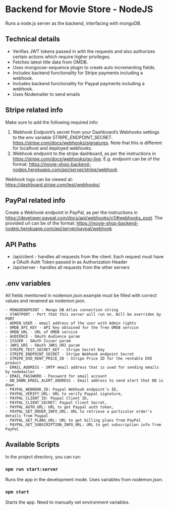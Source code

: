 # Backend for Movie Store - NodeJS

Runs a node.js server as the backend, interfacing with mongoDB. 

## Technical details

- Verifies JWT tokens passed in with the requests and also authorizes certain actions which require higher privileges.
- Fetches latest title data from OMDB.
- Uses mongoose-sequence plugin to create auto incrementing fields. 
- Includes backend functionality for Stripe payments including a webhook.
- Includes backend functionality for Paypal payments including a webhook.
- Uses Nodemailer to send emails


## Stripe related info

Make sure to add the following required info:
1. Webhook Endpoint’s secret from your Dashboard’s Webhooks settings to the env variable STRIPE_ENDPOINT_SECRET. https://stripe.com/docs/webhooks/signatures. Note that this is different for localhost and deployed webhooks. 
2. Webhook endpoint to the stripe dashboard, as per the instructions in https://stripe.com/docs/webhooks/go-live. E.g. endpoint can be of the format: https://movie-shop-backend-nodejs.herokuapp.com/api/server/stripe/webhook

Webhook logs can be viewed at: https://dashboard.stripe.com/test/webhooks/

## PayPal related info

Create a Webhook endpoint in PayPal, as per the instructions in https://developer.paypal.com/docs/api/webhooks/v1/#webhooks_post. The provided url can be of the format: https://movie-shop-backend-nodejs.herokuapp.com/api/server/paypal/webhook

## API Paths

- /api/client - handles all requests from the client. Each request must have a OAuth Auth Token passed in as Authorization Header
- /api/server - handles all requests from the other servers

## .env variables

All fields mentioned in nodemon.json.example must be filled with correct values and renamed as nodemon.json. 

    - MONGOENDPOINT - Mongo DB Atlas connection string
    - STARTPORT - Port that this server will run on. Will be overriden by PORT
    - ADMIN_USER - email address of the user with Admin rights
    - OMDB_API_KEY - API Key obtained for the free OMDB service
    - OMDB_URL - URL of OMDB service 
    - AUDIENCE - OAuth Audience param
    - ISSUER - OAuth Issuer param
    - JWKS_URI - OAuth JWKS_URI param
    - STRIPE_TEST_SECRET_KEY - Stripe Secret Key
    - STRIPE_ENDPOINT_SECRET - Stripe Webhook endpoint Secret
    - STRIPE_DVD_RENT_PRICE_ID - Stripe Price ID for the rentable DVD product
    - EMAIL_ADDRESS - SMTP email address that is used for sending emails by nodemailer
    - EMAIL_PASSWORD - Password for email account
    - DB_DOWN_EMAIL_ALERT_ADDRESS - Email address to send alert that DB is down
    - PAYPAL_WEBHOOK_ID: Paypal Webhook endpoint's ID,
    - PAYPAL_VERIFY_URL: URL to verify Paypal signature,
    - PAYPAL_CLIENT_ID: Paypal Client ID,
    - PAYPAL_CLIENT_SECRET: Paypal Client Secret,
    - PAYPAL_AUTH_URL: URL to get Paypal auth token,
    - PAYPAL_GET_ORDER_INFO_URL: URL to retrieve a particular order's details from Paypal
    - PAYPAL_GET_PLANS_URL: URL to get billing plans from PayPal
    - PAYPAL_GET_SUBSCRIPTION_INFO_URL: URL to get subscription info from PayPal
    

## Available Scripts

In the project directory, you can run:

### `npm run start:server`

Runs the app in the development mode. Uses variables from nodemon.json.<br />

### `npm start`

Starts the app. Need to manually set environment variables.




